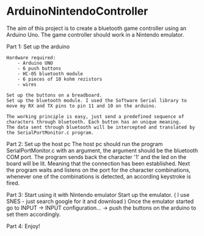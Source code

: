# ArduinoNintendoController

The aim of this project is to create a bluetooth game controller using an Arduino Uno. 
The game controller should work in a Nintendo emulator.

Part 1: Set up the arduino

	Hardware required: 
		- Arduino UNO 
		- 6 push buttons
		- HC-05 bluetooth module
		- 6 pieces of 10 kohm rezistors
		- wires

	Set up the buttons on a breadboard.
	Set up the bluetooth module. I used the Software Serial library to move my RX and TX pins to pin 11 and 10 on the arduino.
	
	The working principle is easy, just send a predefined sequence of characters through bluetooth. Each button has an unique meaning.
	The data sent through bluetooth will be intercepted and translated by the SerialPortMonitor.c program.
	
Part 2: Set up the host pc
	The host pc should run the program SerialPortMonitor.c with an argument, the argument should be the bluetooth COM port.
	The program sends back the character '1' and the led on the board will be lit. Meaning that the connection has been established.
	Next the program waits and listens on the port for the character combinations, whenever one of the combinations is detected,
an according keystroke is fired. 

Part 3: Start using it with Nintendo emulator
	Start up the emulator. ( I use SNES - just search google for it and download )
	Once the emulator started go to INPUT -> INPUT configuration... -> push the buttons on the arduino to set them accordingly.

Part 4: Enjoy!